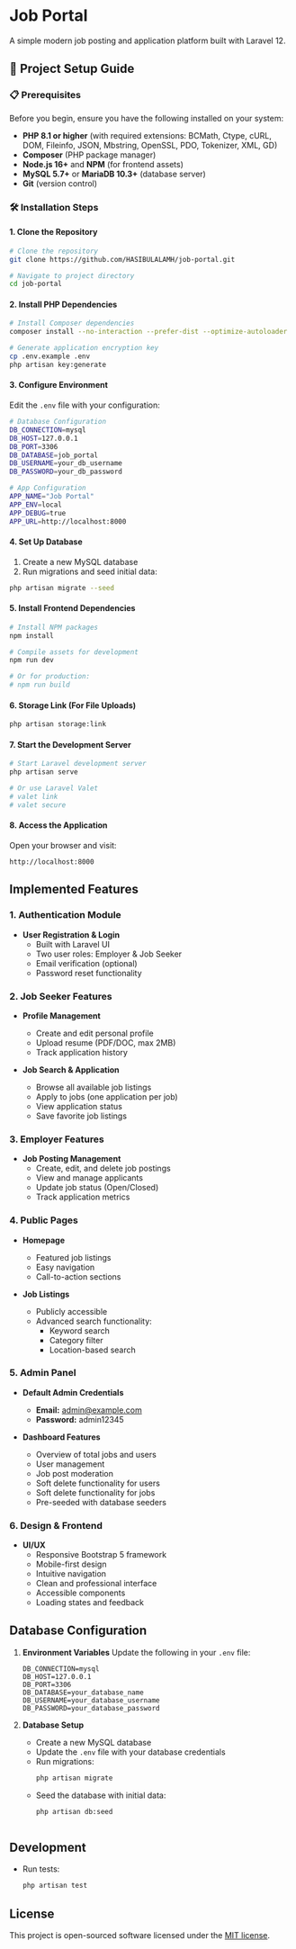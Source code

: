 # Job Portal

A simple modern job posting and application platform built with Laravel 12. 


## 🚀 Project Setup Guide

### 📋 Prerequisites

Before you begin, ensure you have the following installed on your system:

- **PHP 8.1 or higher** (with required extensions: BCMath, Ctype, cURL, DOM, Fileinfo, JSON, Mbstring, OpenSSL, PDO, Tokenizer, XML, GD)
- **Composer** (PHP package manager)
- **Node.js 16+** and **NPM** (for frontend assets)
- **MySQL 5.7+** or **MariaDB 10.3+** (database server)
- **Git** (version control)

### 🛠 Installation Steps

#### 1. Clone the Repository
```bash
# Clone the repository
git clone https://github.com/HASIBULALAMH/job-portal.git

# Navigate to project directory
cd job-portal
```

#### 2. Install PHP Dependencies
```bash
# Install Composer dependencies
composer install --no-interaction --prefer-dist --optimize-autoloader

# Generate application encryption key
cp .env.example .env
php artisan key:generate
```

#### 3. Configure Environment
Edit the `.env` file with your configuration:
```bash
# Database Configuration
DB_CONNECTION=mysql
DB_HOST=127.0.0.1
DB_PORT=3306
DB_DATABASE=job_portal
DB_USERNAME=your_db_username
DB_PASSWORD=your_db_password

# App Configuration
APP_NAME="Job Portal"
APP_ENV=local
APP_DEBUG=true
APP_URL=http://localhost:8000
```

#### 4. Set Up Database
1. Create a new MySQL database
2. Run migrations and seed initial data:
```bash
php artisan migrate --seed
```

#### 5. Install Frontend Dependencies
```bash
# Install NPM packages
npm install

# Compile assets for development
npm run dev

# Or for production:
# npm run build
```

#### 6. Storage Link (For File Uploads)
```bash
php artisan storage:link
```

#### 7. Start the Development Server
```bash
# Start Laravel development server
php artisan serve

# Or use Laravel Valet
# valet link
# valet secure
```

#### 8. Access the Application
Open your browser and visit:
```
http://localhost:8000
```



## Implemented Features

### 1. Authentication Module
- **User Registration & Login**
  - Built with Laravel UI
  - Two user roles: Employer & Job Seeker
  - Email verification (optional)
  - Password reset functionality

### 2. Job Seeker Features
- **Profile Management**
  - Create and edit personal profile
  - Upload resume (PDF/DOC, max 2MB)
  - Track application history

- **Job Search & Application**
  - Browse all available job listings
  - Apply to jobs (one application per job)
  - View application status
  - Save favorite job listings

### 3. Employer Features
- **Job Posting Management**
  - Create, edit, and delete job postings
  - View and manage applicants
  - Update job status (Open/Closed)
  - Track application metrics

### 4. Public Pages
- **Homepage**
  - Featured job listings
  - Easy navigation
  - Call-to-action sections

- **Job Listings**
  - Publicly accessible
  - Advanced search functionality:
    - Keyword search
    - Category filter
    - Location-based search

### 5. Admin Panel
- **Default Admin Credentials**
  - **Email:** admin@example.com
  - **Password:** admin12345

- **Dashboard Features**
  - Overview of total jobs and users
  - User management
  - Job post moderation
  - Soft delete functionality for users
  - Soft delete functionality for jobs
  - Pre-seeded with database seeders

### 6. Design & Frontend
- **UI/UX**
  - Responsive Bootstrap 5 framework
  - Mobile-first design
  - Intuitive navigation
  - Clean and professional interface
  - Accessible components
  - Loading states and feedback

## Database Configuration

1. **Environment Variables**
   Update the following in your `.env` file:

   ```env
   DB_CONNECTION=mysql
   DB_HOST=127.0.0.1
   DB_PORT=3306
   DB_DATABASE=your_database_name
   DB_USERNAME=your_database_username
   DB_PASSWORD=your_database_password
   ```

2. **Database Setup**
   - Create a new MySQL database
   - Update the `.env` file with your database credentials
   - Run migrations:
     ```bash
     php artisan migrate
     ```
   - Seed the database with initial data:
     ```bash
     php artisan db:seed
     ```


   ```

## Development

- Run tests:
  ```bash
  php artisan test
  ```




## License

This project is open-sourced software licensed under the [MIT license](https://opensource.org/licenses/MIT).